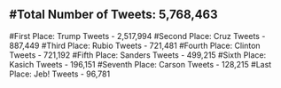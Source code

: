 #Total Number of Tweets: 5,768,463 
---
#First Place: Trump Tweets - 2,517,994
#Second Place: Cruz Tweets - 887,449
#Third Place: Rubio Tweets - 721,481
#Fourth Place: Clinton Tweets - 721,192
#Fifth Place: Sanders Tweets - 499,215
#Sixth Place: Kasich Tweets - 196,151
#Seventh Place: Carson Tweets - 128,215
#Last Place: Jeb! Tweets - 96,781
